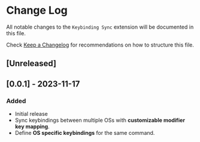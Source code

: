 # Change Log

All notable changes to the `Keybinding Sync` extension will be documented in this file.

Check [Keep a Changelog](http://keepachangelog.com/) for recommendations on how to structure this file.

## [Unreleased]

## [0.0.1] - 2023-11-17

### Added

- Initial release
- Sync keybindings between multiple OSs with **customizable modifier key mapping**.
- Define **OS specific keybindings** for the same command.
